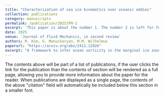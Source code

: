 ```yaml
---
title: "Characterization of sea ice kinematics over oceanic eddies"
collection: publications
category: manuscripts
permalink: /publication/2025JFM-1
excerpt: 'This paper is about the number 1. The number 2 is left for future work.'
date: 2025
venue: 'Journal of Fluid Mechanics, in second review'
authors: M. Kim, G. Manucharyan, M.M. Wilhelmus
paperurl: "https://arxiv.org/abs/2411.12926"
excerpt: "A framework to infer ocean vorticity in the marginal ice zones from floe-scale ice rotation."
---
```

The contents above will be part of a list of publications, if the user clicks the link for the publication than the contents of section will be rendered as a full page, allowing you to provide more information about the paper for the reader. When publications are displayed as a single page, the contents of the above "citation" field will automatically be included below this section in a smaller font.

